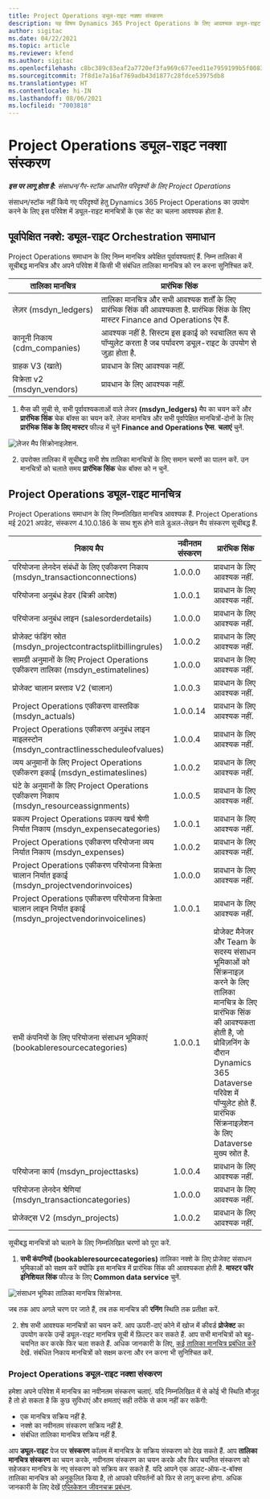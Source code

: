 ```yaml
---
title: Project Operations ड्यूल-राइट नक्शा संस्करण
description: यह विषय Dynamics 365 Project Operations के लिए आवश्यक ड्यूल-राइट मानचित्रों की सूची प्रदान करता है.
author: sigitac
ms.date: 04/22/2021
ms.topic: article
ms.reviewer: kfend
ms.author: sigitac
ms.openlocfilehash: c8bc389c83eaf2a7720ef3fa969c677eed11e7959199b5f0083df5bf3b43ea43
ms.sourcegitcommit: 7f8d1e7a16af769adb43d1877c28fdce53975db8
ms.translationtype: HT
ms.contentlocale: hi-IN
ms.lasthandoff: 08/06/2021
ms.locfileid: "7003818"
---
```

# <a name="project-operations-dual-write-map-versions"></a>Project Operations ड्यूल-राइट नक्शा संस्करण

_**इस पर लागू होता है:** संसाधन/गैर-स्टॉक आधारित परिदृश्यों के लिए Project Operations_

संसाधन/स्टॉक नहीं किये गए परिदृश्यों हेतु Dynamics 365 Project Operations का उपयोग करने के लिए इस परिवेश में ड्यूल-राइट मानचित्रों के एक सेट का चलना आवश्यक होता है. 

## <a name="prerequisite-maps-dual-write-orchestration-solution"></a>पूर्वापेक्षित नक्शे: ड्यूल-राइट Orchestration समाधान

Project Operations समाधान के लिए निम्न मानचित्र अपेक्षित पूर्वावश्यताएं हैं. निम्न तालिका में सूचीबद्ध मानचित्र और अपने परिवेश में किसी भी संबंधित तालिका मानचित्र को रन करना सुनिश्चित करें.

| तालिका मानचित्र | प्रारंभिक सिंक |
| --- | --- |
| लेज़र (msdyn_ledgers) | तालिका मानचित्र और सभी आवश्यक शर्तों के लिए प्रारंभिक सिंक की आवश्यकता है. प्रारंभिक सिंक के लिए मास्टर Finance and Operations ऐप हैं. |
| कानूनी निकाय (cdm_companies) | आवश्यक नहीं है. सिस्टम इस इकाई को स्वचालित रूप से पॉप्युलेट करता है जब पर्यावरण ड्यूल-राइट के उपयोग से जुड़ा होता है. |
| ग्राहक V3 (खाते) | प्रावधान के लिए आवश्यक नहीं. |
| विक्रेता v2 (msdyn_vendors) | प्रावधान के लिए आवश्यक नहीं. |

1. मैप्स की सूची से, सभी पूर्वावश्यकताओं वाले लेजर **(msdyn\_ledgers)** मैप का चयन करें और **प्रारंभिक सिंक** चेक बॉक्स का चयन करें. लेजर मानचित्र और सभी पूर्वापेक्षित मानचित्रों-दोनों के लिए **प्रारंभिक सिंक के लिए मास्टर** फील्ड में चुनें **Finance and Operations ऐप्स**. **चलाएं** चुनें.

![लेजर मैप सिंक्रोनाइज़ेशन.](media/DW6.png)

2. उपरोक्त तालिका में सूचीबद्ध सभी शेष तालिका मानचित्रों के लिए समान चरणों का पालन करें. उन मानचित्रों को चलाते समय **प्रारंभिक सिंक** चेक बॉक्स को न चुनें.

## <a name="project-operations-dual-write-maps"></a>Project Operations ड्यूल-राइट मानचित्र

Project Operations समाधान के लिए निम्नलिखित मानचित्र आवश्यक हैं. Project Operations मई 2021 अपडेट, संस्करण 4.10.0.186 के साथ शुरू होने वाले डुअल-लेखन मैप संस्करण सूचीबद्ध हैं.

| **निकाय मैप** | **नवीनतम संस्करण** | **प्रारंभिक सिंक** |
| --- | --- | --- |
| परियोजना लेनदेन संबंधों के लिए एकीकरण निकाय (msdyn\_transactionconnections) | 1.0.0.0 | प्रावधान के लिए आवश्यक नहीं. |
| परियोजना अनुबंध हेडर (बिक्री आदेश) | 1.0.0.1 | प्रावधान के लिए आवश्यक नहीं. |
| परियोजना अनुबंध लाइन (salesorderdetails) | 1.0.0.0 | प्रावधान के लिए आवश्यक नहीं. |
| प्रोजेक्ट फंडिंग स्रोत (msdyn_projectcontractsplitbillingrules) | 1.0.0.2 | प्रावधान के लिए आवश्यक नहीं. |
| सामग्री अनुमानों के लिए Project Operations एकीकरण तालिका (msdyn\_estimatelines) | 1.0.0.0 | प्रावधान के लिए आवश्यक नहीं. |
| प्रोजेक्ट चालान प्रस्ताव V2 (चालान) | 1.0.0.3 | प्रावधान के लिए आवश्यक नहीं. |
| Project Operations एकीकरण वास्तविक (msdyn_actuals) | 1.0.0.14 | प्रावधान के लिए आवश्यक नहीं. |
| Project Operations एकीकरण अनुबंध लाइन माइलस्टोन (msdyn_contractlinesscheduleofvalues) | 1.0.0.4 | प्रावधान के लिए आवश्यक नहीं. |
| व्यय अनुमानों के लिए Project Operations एकीकरण इकाई (msdyn_estimateslines) | 1.0.0.2 | प्रावधान के लिए आवश्यक नहीं. |
| घंटे के अनुमानों के लिए Project Operations एकीकरण निकाय (msdyn_resourceassignments) | 1.0.0.5 | प्रावधान के लिए आवश्यक नहीं. |
| प्रकल्प Project Operations प्रकल्प खर्च श्रेणी निर्यात निकाय (msdyn_expensecategories) | 1.0.0.1 | प्रावधान के लिए आवश्यक नहीं. |
| Project Operations एकीकरण परियोजना व्यय निर्यात निकाय (msdyn_expenses) | 1.0.0.2 | प्रावधान के लिए आवश्यक नहीं. |
| Project Operations एकीकरण परियोजना विक्रेता चालान निर्यात इकाई (msdyn_projectvendorinvoices) | 1.0.0.0 | प्रावधान के लिए आवश्यक नहीं. |
| Project Operations एकीकरण परियोजना विक्रेता चालान लाइन निर्यात इकाई (msdyn_projectvendorinvoicelines) | 1.0.0.1 | प्रावधान के लिए आवश्यक नहीं. |
| सभी कंपनियों के लिए परियोजना संसाधन भूमिकाएं (bookableresourcecategories) | 1.0.0.1 | प्रोजेक्ट मैनेजर और Team के सदस्य संसाधन भूमिकाओं को सिंक्रनाइज़ करने के लिए तालिका मानचित्र के लिए प्रारंभिक सिंक की आवश्यकता होती है, जो प्रोविज़निंग के दौरान Dynamics 365 Dataverse परिवेश में पॉप्युलेट होते हैं. प्रारंभिक सिंक्रनाइज़ेशन के लिए Dataverse मुख्य स्रोत है. |
| परियोजना कार्य (msdyn_projecttasks) | 1.0.0.4 | प्रावधान के लिए आवश्यक नहीं. |
| परियोजना लेनदेन श्रेणियां (msdyn_transactioncategories) | 1.0.0.0 | प्रावधान के लिए आवश्यक नहीं. |
| प्रोजेक्ट्स V2 (msdyn_projects) | 1.0.0.2 | प्रावधान के लिए आवश्यक नहीं. |

सूचीबद्ध मानचित्रों को चलाने के लिए निम्नलिखित चरणों को पूरा करें.

1. **सभी कंपनियों (bookableresourcecategories)** तालिका नक्शे के लिए प्रोजेक्ट संसाधन भूमिकाओं को सक्षम करें क्योंकि इस मानचित्र में प्रारंभिक सिंक की आवश्यकता होती है. **मास्टर फॉर इनिशियल सिंक** फील्ड के लिए **Common data service** चुनें. 

 ![संसाधन भूमिका तालिका मानचित्र सिंक्रोनस.](media/6ResourceInitialSync.jpg)

 जब तक आप अगले चरण पर जाते हैं, तब तक मानचित्र की **रनिंग** स्थिति तक प्रतीक्षा करें.

2. शेष सभी आवश्यक मानचित्रों का चयन करें. आप ऊपरी-दाएं कोने में खोज में कीवर्ड **प्रोजेक्ट** का उपयोग करके उन्हें ड्यूल-राइट मानचित्र सूची में फ़िल्टर कर सकते हैं. आप सभी मानचित्रों को बहु-चयनित कर करके फिर चला सकते हैं. अधिक जानकारी के लिए, [कई तालिका मानचित्र प्रबंधित करें](/dynamics365/fin-ops-core/dev-itpro/data-entities/dual-write/multiple-entity-maps) देखें. संबंधित निकाय मानचित्रों को सक्षम करना और रन करना भी सुनिश्चित करें.

### <a name="project-operations-dual-write-map-versions"></a>Project Operations ड्यूल-राइट नक्शा संस्करण

हमेशा अपने परिवेश में मानचित्र का नवीनतम संस्करण चलाएं. यदि निम्नलिखित में से कोई भी स्थिति मौजूद है तो हो सकता है कि कुछ सुविधाएं और क्षमताएं सही तरीके से काम नहीं कर सकेंगी:

- एक मानचित्र सक्रिय नहीं है.
- नक्शे का नवीनतम संस्करण सक्रिय नहीं है. 
- संबंधित तालिका मानचित्र सक्रिय नहीं हैं.

आप **ड्यूल-राइट** पेज पर **संस्करण** कॉलम में मानचित्र के सक्रिय संस्करण को देख सकते हैं. आप **तालिका मानचित्र संस्करण** का चयन करके, नवीनतम संस्करण का चयन करके और फिर चयनित संस्करण को सहेजकर मानचित्र के नए संस्करण को सक्रिय कर सकते हैं. यदि आपने एक आउट-ऑफ-द-बॉक्स तालिका मानचित्र को अनुकूलित किया है, तो आपको परिवर्तनों को फिर से लागू करना होगा. अधिक जानकारी के लिए देखें [एप्लिकेशन जीवनचक्र प्रबंधन](/dynamics365/fin-ops-core/dev-itpro/data-entities/dual-write/app-lifecycle-management).
